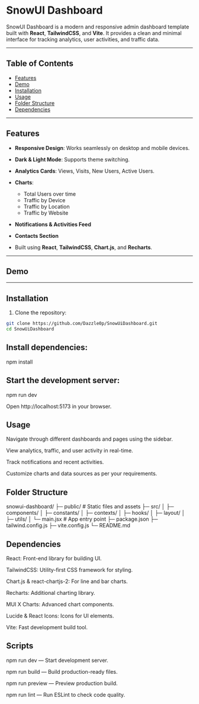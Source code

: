 # SnowUI Dashboard

SnowUI Dashboard is a modern and responsive admin dashboard template built with **React**, **TailwindCSS**, and **Vite**. It provides a clean and minimal interface for tracking analytics, user activities, and traffic data.

---

## Table of Contents

- [Features](#features)
- [Demo](#demo)
- [Installation](#installation)
- [Usage](#usage)
- [Folder Structure](#folder-structure)
- [Dependencies](#dependencies)

---

## Features

- **Responsive Design**: Works seamlessly on desktop and mobile devices.
- **Dark & Light Mode**: Supports theme switching.
- **Analytics Cards**: Views, Visits, New Users, Active Users.
- **Charts**:
  - Total Users over time
  - Traffic by Device
  - Traffic by Location
  - Traffic by Website
- **Notifications & Activities Feed**
- **Contacts Section**

- Built using **React**, **TailwindCSS**, **Chart.js**, and **Recharts**.

---

## Demo

---

## Installation

1. Clone the repository:

```bash
git clone https://github.com/Dazzle0p/SnowUiDashboard.git
cd SnowUiDashboard
```

## Install dependencies:

npm install

## Start the development server:

npm run dev

Open http://localhost:5173 in your browser.

## Usage

Navigate through different dashboards and pages using the sidebar.

View analytics, traffic, and user activity in real-time.

Track notifications and recent activities.

Customize charts and data sources as per your requirements.

## Folder Structure

snowui-dashboard/
├─ public/ # Static files and assets
├─ src/
│ ├─ components/
│ ├─ constants/
│ ├─ contexts/
│ ├─ hooks/
│ ├─ layout/
│ ├─ utils/
│ └─ main.jsx # App entry point
├─ package.json
├─ tailwind.config.js
├─ vite.config.js
└─ README.md

## Dependencies

React: Front-end library for building UI.

TailwindCSS: Utility-first CSS framework for styling.

Chart.js & react-chartjs-2: For line and bar charts.

Recharts: Additional charting library.

MUI X Charts: Advanced chart components.

Lucide & React Icons: Icons for UI elements.

Vite: Fast development build tool.

## Scripts

npm run dev — Start development server.

npm run build — Build production-ready files.

npm run preview — Preview production build.

npm run lint — Run ESLint to check code quality.
